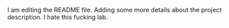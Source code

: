 I am editing the README file. Adding some more details about the project description. I hate this fucking lab.
